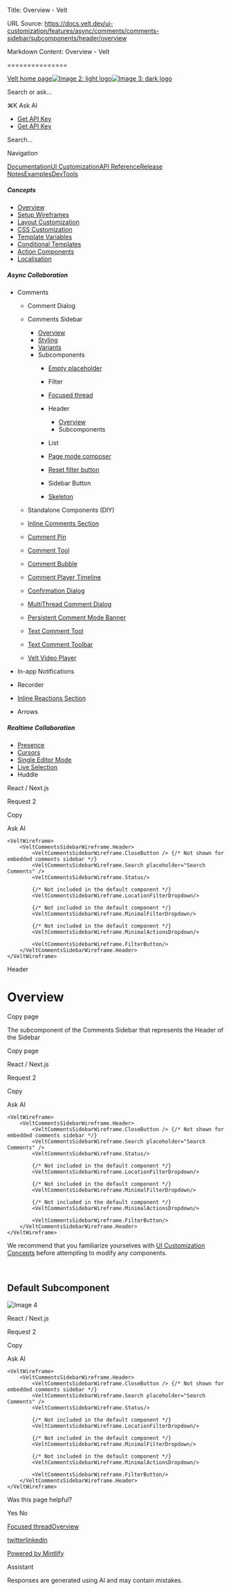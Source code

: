 Title: Overview - Velt

URL Source: https://docs.velt.dev/ui-customization/features/async/comments/comments-sidebar/subcomponents/header/overview

Markdown Content:
Overview - Velt

===============

[Velt home page![Image 2: light logo](https://mintlify.s3.us-west-1.amazonaws.com/velt/velt-logo-big-light.png)![Image 3: dark logo](https://mintlify.s3.us-west-1.amazonaws.com/velt/velt-logo-big.png)](https://docs.velt.dev/)

Search or ask...

⌘K Ask AI

*   [Get API Key](https://console.velt.dev/)
*   [Get API Key](https://console.velt.dev/)

Search...

Navigation

[Documentation](https://docs.velt.dev/get-started/overview)[UI Customization](https://docs.velt.dev/ui-customization/overview)[API Reference](https://docs.velt.dev/api-reference/rest-apis/v2/organizations/add-organizations)[Release Notes](https://docs.velt.dev/release-notes/version-4/upgrade-guide)[Examples](https://velt.dev/examples)[DevTools](https://velt.dev/devtools)

##### Concepts

*   [Overview](https://docs.velt.dev/ui-customization/overview)
*   [Setup Wireframes](https://docs.velt.dev/ui-customization/setup)
*   [Layout Customization](https://docs.velt.dev/ui-customization/layout)
*   [CSS Customization](https://docs.velt.dev/ui-customization/styling)
*   [Template Variables](https://docs.velt.dev/ui-customization/template-variables)
*   [Conditional Templates](https://docs.velt.dev/ui-customization/conditional-templates)
*   [Action Components](https://docs.velt.dev/ui-customization/custom-action-component)
*   [Localisation](https://docs.velt.dev/ui-customization/localisation)

##### Async Collaboration

*   Comments
    *   Comment Dialog
    *   Comments Sidebar
        *   [Overview](https://docs.velt.dev/ui-customization/features/async/comments/comments-sidebar/overview)
        *   [Styling](https://docs.velt.dev/ui-customization/features/async/comments/comments-sidebar/styling)
        *   [Variants](https://docs.velt.dev/ui-customization/features/async/comments/comments-sidebar/variants)
        *   Subcomponents
            *   [Empty placeholder](https://docs.velt.dev/ui-customization/features/async/comments/comments-sidebar/subcomponents/empty-placeholder)
            *   Filter
            *   [Focused thread](https://docs.velt.dev/ui-customization/features/async/comments/comments-sidebar/subcomponents/focused-thread)
            *   Header
                *   [Overview](https://docs.velt.dev/ui-customization/features/async/comments/comments-sidebar/subcomponents/header/overview)
                *   Subcomponents

            *   List
            *   [Page mode composer](https://docs.velt.dev/ui-customization/features/async/comments/comments-sidebar/subcomponents/page-mode-composer)
            *   [Reset filter button](https://docs.velt.dev/ui-customization/features/async/comments/comments-sidebar/subcomponents/reset-filter-button)
            *   Sidebar Button
            *   [Skeleton](https://docs.velt.dev/ui-customization/features/async/comments/comments-sidebar/subcomponents/skeleton)

    *   Standalone Components (DIY)
    *   [Inline Comments Section](https://docs.velt.dev/ui-customization/features/async/comments/inline-comments-section)
    *   [Comment Pin](https://docs.velt.dev/ui-customization/features/async/comments/comment-pin)
    *   [Comment Tool](https://docs.velt.dev/ui-customization/features/async/comments/comment-tool)
    *   [Comment Bubble](https://docs.velt.dev/ui-customization/features/async/comments/comment-bubble)
    *   [Comment Player Timeline](https://docs.velt.dev/ui-customization/features/async/comments/comment-player-timeline)
    *   [Confirmation Dialog](https://docs.velt.dev/ui-customization/features/async/comments/confirm-dialog)
    *   [MultiThread Comment Dialog](https://docs.velt.dev/ui-customization/features/async/comments/multithread-comment-dialog)
    *   [Persistent Comment Mode Banner](https://docs.velt.dev/ui-customization/features/async/comments/persistent-comment-mode-banner)
    *   [Text Comment Tool](https://docs.velt.dev/ui-customization/features/async/comments/text-comment-tool)
    *   [Text Comment Toolbar](https://docs.velt.dev/ui-customization/features/async/comments/text-comment-toolbar)
    *   [Velt Video Player](https://docs.velt.dev/ui-customization/features/async/comments/comment-video-player)

*   In-app Notifications
*   Recorder
*   [Inline Reactions Section](https://docs.velt.dev/ui-customization/features/async/inline-reactions)
*   Arrows

##### Realtime Collaboration

*   [Presence](https://docs.velt.dev/ui-customization/features/realtime/presence)
*   [Cursors](https://docs.velt.dev/ui-customization/features/realtime/cursors)
*   [Single Editor Mode](https://docs.velt.dev/ui-customization/features/realtime/single-editor-mode)
*   [Live Selection](https://docs.velt.dev/ui-customization/features/realtime/live-selection)
*   Huddle

React / Next.js

Request 2

Copy

Ask AI

```
<VeltWireframe>
    <VeltCommentsSidebarWireframe.Header>
        <VeltCommentsSidebarWireframe.CloseButton /> {/* Not shown for embedded comments sidebar */}
        <VeltCommentsSidebarWireframe.Search placeholder="Search Comments" />
        <VeltCommentsSidebarWireframe.Status/>

        {/* Not included in the default component */}
        <VeltCommentsSidebarWireframe.LocationFilterDropdown/>

        {/* Not included in the default component */}
        <VeltCommentsSidebarWireframe.MinimalFilterDropdown/>

        {/* Not included in the default component */}
        <VeltCommentsSidebarWireframe.MinimalActionsDropdown/>

        <VeltCommentsSidebarWireframe.FilterButton/>
    </VeltCommentsSidebarWireframe.Header>
</VeltWireframe>
```

Header

Overview
========

Copy page

The subcomponent of the Comments Sidebar that represents the Header of the Sidebar

Copy page

React / Next.js

Request 2

Copy

Ask AI

```
<VeltWireframe>
    <VeltCommentsSidebarWireframe.Header>
        <VeltCommentsSidebarWireframe.CloseButton /> {/* Not shown for embedded comments sidebar */}
        <VeltCommentsSidebarWireframe.Search placeholder="Search Comments" />
        <VeltCommentsSidebarWireframe.Status/>

        {/* Not included in the default component */}
        <VeltCommentsSidebarWireframe.LocationFilterDropdown/>

        {/* Not included in the default component */}
        <VeltCommentsSidebarWireframe.MinimalFilterDropdown/>

        {/* Not included in the default component */}
        <VeltCommentsSidebarWireframe.MinimalActionsDropdown/>

        <VeltCommentsSidebarWireframe.FilterButton/>
    </VeltCommentsSidebarWireframe.Header>
</VeltWireframe>
```

We recommend that you familiarize yourselves with [UI Customization Concepts](https://docs.velt.dev/ui-customization/overview) before attempting to modify any components.

[​](https://docs.velt.dev/ui-customization/features/async/comments/comments-sidebar/subcomponents/header/overview#default-subcomponent)

Default Subcomponent
-------------------------------------------------------------------------------------------------------------------------------------------------------------

![Image 4](https://mintlify.s3.us-west-1.amazonaws.com/velt/images/customization/sidebar-header.png)

React / Next.js

Request 2

Copy

Ask AI

```
<VeltWireframe>
    <VeltCommentsSidebarWireframe.Header>
        <VeltCommentsSidebarWireframe.CloseButton /> {/* Not shown for embedded comments sidebar */}
        <VeltCommentsSidebarWireframe.Search placeholder="Search Comments" />
        <VeltCommentsSidebarWireframe.Status/>

        {/* Not included in the default component */}
        <VeltCommentsSidebarWireframe.LocationFilterDropdown/>

        {/* Not included in the default component */}
        <VeltCommentsSidebarWireframe.MinimalFilterDropdown/>

        {/* Not included in the default component */}
        <VeltCommentsSidebarWireframe.MinimalActionsDropdown/>

        <VeltCommentsSidebarWireframe.FilterButton/>
    </VeltCommentsSidebarWireframe.Header>
</VeltWireframe>
```

Was this page helpful?

Yes No

[Focused thread](https://docs.velt.dev/ui-customization/features/async/comments/comments-sidebar/subcomponents/focused-thread)[Overview](https://docs.velt.dev/ui-customization/features/async/comments/comments-sidebar/subcomponents/header/subcomponents/status/overview)

[twitter](https://twitter.com/veltjs)[linkedin](https://www.linkedin.com/company/veltjs)

[Powered by Mintlify](https://mintlify.com/preview-request?utm_campaign=poweredBy&utm_medium=referral&utm_source=velt)

Assistant

Responses are generated using AI and may contain mistakes.
